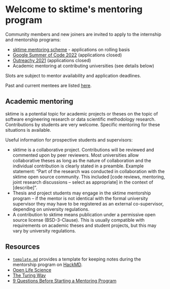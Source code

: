 # Welcome to sktime's mentoring program

Community members and new joiners are invited to apply to the internship and mentorship programs: 
- [sktime mentoring scheme](https://www.sktime.org/en/latest/get_involved/mentoring.html) - applications on rolling basis
- [Google Summer of Code 2022](https://github.com/sktime/mentoring/blob/main/internships/gsoc2022.md) (applications closed)
- [Outreachy 2021](https://github.com/sktime/mentoring/blob/main/internships/outreachy.md) (applications closed)
- Academic mentoring at contributing universities (see details below)

Slots are subject to mentor availability and application deadlines.

Past and current mentees are listed [here](https://github.com/sktime/mentoring/issues?q=label%3Amentoring+).

## Academic mentoring
sktime is a potential topic for academic projects or theses on the topic of software engineering research or data scientific methodology research. 
Contributions by students are very welcome. 
Specific mentoring for these situations is available.

Useful information for prospective students and supervisors:
- sktime is a collaborative project. Contributions will be reviewed and commented upon by peer reviewers. Most universities allow collaborative theses as long as the nature of collaboration and the individual contribution is clearly stated in a preamble. Example statement: “Part of the research was conducted in collaboration with the sktime open source community. This included [code reviews, mentoring, joint research discussions – select as appropriate] in the context of [describe]”.
- Thesis and project students may engage in the sktime mentorship program – if the mentor is not identical with the formal university supervisor they may have to be registered as an external co-supervisor, depending on university regulations.
- A contribution to sktime means publication under a permissive open source license (BSD-3-Clause). This is usually compatible with requirements on academic theses and student projects, but this may vary by university regulations.

## Resources
* [`template.md`](https://github.com/sktime/mentorship-programme/blob/master/template.md) provides a template for keeping notes during the mentorship program on [HackMD](https://hackmd.io).
* [Open Life Science](https://openlifesci.org)
* [The Turing Way](https://the-turing-way.netlify.app/welcome)
* [9 Questions Before Starting a Mentoring Program](http://www.mentoringstandard.com/9-questions-before-starting-a-mentoring-program/)

